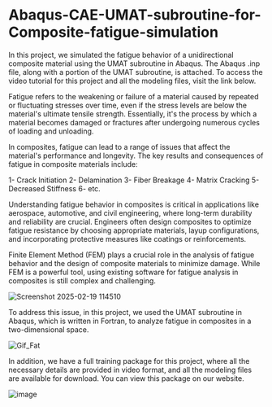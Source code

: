 # Abaqus-CAE-UMAT-subroutine-for-Composite-fatigue-simulation
In this project, we simulated the fatigue behavior of a unidirectional composite material using the UMAT subroutine in Abaqus. The Abaqus .inp file, along with a portion of the UMAT subroutine, is attached. To access the video tutorial for this project and all the modeling files, visit the link below.

Fatigue refers to the weakening or failure of a material caused by repeated or fluctuating stresses over time, even if the stress levels are below the material's ultimate tensile strength. Essentially, it's the process by which a material becomes damaged or fractures after undergoing numerous cycles of loading and unloading.

In composites, fatigue can lead to a range of issues that affect the material's performance and longevity. The key results and consequences of fatigue in composite materials include:

1- Crack Initiation
2- Delamination
3- Fiber Breakage
4- Matrix Cracking
5- Decreased Stiffness
6- etc.

Understanding fatigue behavior in composites is critical in applications like aerospace, automotive, and civil engineering, where long-term durability and reliability are crucial. Engineers often design composites to optimize fatigue resistance by choosing appropriate materials, layup configurations, and incorporating protective measures like coatings or reinforcements.

Finite Element Method (FEM) plays a crucial role in the analysis of fatigue behavior and the design of composite materials to minimize damage. While FEM is a powerful tool, using existing software for fatigue analysis in composites is still complex and challenging.

![Screenshot 2025-02-19 114510](https://github.com/user-attachments/assets/a92106d8-de6d-4108-8cb6-a6d7a6fdaaba)

To address this issue, in this project, we used the UMAT subroutine in Abaqus, which is written in Fortran, to analyze fatigue in composites in a two-dimensional space.

![Gif_Fat](https://github.com/user-attachments/assets/037a7d63-7cb9-4131-934b-952fd292e504)

In addition, we have a full training package for this project, where all the necessary details are provided in video format, and all the modeling files are available for download. You can view this package on our website.

![image](https://github.com/user-attachments/assets/7b4df083-7678-4c83-b7c8-c76f93b845d9)
